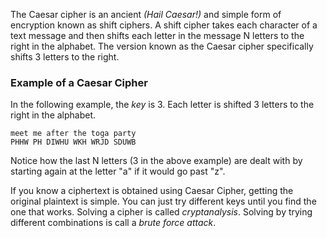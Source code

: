 The Caesar cipher is an ancient *(Hail Caesar!)* and simple form of encryption known as shift ciphers. A shift cipher takes each character of a text message and then shifts each letter in the message N letters to the right in the alphabet. The version known as the Caesar cipher specifically shifts 3 letters to the right.  

### Example of a Caesar Cipher
In the following example, the *key* is 3. Each letter is shifted 3 letters to the right in the alphabet.

```
meet me after the toga party
PHHW PH DIWHU WKH WRJD SDUWB
```

Notice how the last N letters (3 in the above example) are dealt with by starting again at the letter "a" if it would go past "z".

If you know a ciphertext is obtained using Caesar Cipher, getting the original plaintext is simple. You can just try different keys until you find the one that works. Solving a cipher is called  *cryptanalysis*. Solving by trying different combinations is call a *brute force attack*.